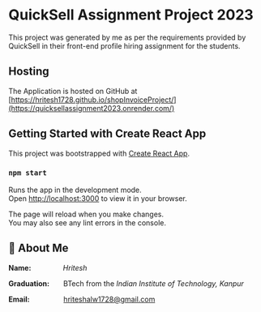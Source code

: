 # QuickSell Assignment Project 2023

This project was generated by me as per the requirements provided by QuickSell in their front-end profile hiring assignment for the students.

## Hosting

The Application is hosted on GitHub
at [https://hritesh1728.github.io/shopInvoiceProject/](https://quicksellassignment2023.onrender.com/)

## Getting Started with Create React App

This project was bootstrapped with [Create React App](https://github.com/facebook/create-react-app).

### `npm start`

Runs the app in the development mode.\
Open [http://localhost:3000](http://localhost:3000) to view it in your browser.

The page will reload when you make changes.\
You may also see any lint errors in the console.

## 🚀 About Me

**Name:** &nbsp;&nbsp;&nbsp;&nbsp;&nbsp;&nbsp;&nbsp;&nbsp;&nbsp;&nbsp;&nbsp;&nbsp;&nbsp;&nbsp;&nbsp;_Hritesh_

**Graduation:**&nbsp;&nbsp;&nbsp;&nbsp;&nbsp;&nbsp; BTech from the _Indian Institute of Technology, Kanpur_

**Email:**
&nbsp;&nbsp;&nbsp;&nbsp;&nbsp;&nbsp;&nbsp;&nbsp;&nbsp;&nbsp;&nbsp;&nbsp;&nbsp;&nbsp;&nbsp;&nbsp;hriteshalw1728@gmail.com
